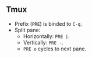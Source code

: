 ## Tmux
*  Prefix (`PRE`) is binded to `C-q`.
*  Split pane:
   -  Horizontally: `PRE |`.
   -  Vertically: `PRE -`.
   -  `PRE o` cycles to next pane.
